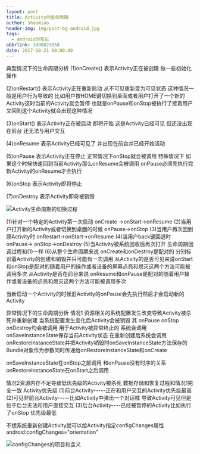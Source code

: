 ```yaml
---
layout: post
title: Activity的生命周期
author: shaomiao
header-img: img/post-bg-android.jpg
tags:
  - android的笔记
abbrlink: 3498823058
date: 2017-10-21 00:00:00
---
```

典型情况下的生命周期分析
(1)onCreate() 表示Activity正在被创建 做一些初始化操作

(2)onRestart() 表示Activity正在重新启动 从不可见重新变为可见状态 这种情况一般是用户行为导致的 比如用户按HOME键切换到桌面或者用户打开了一个新的Activity这时当前的Activity就会暂停 也就是onPause和onStop被执行了接着用户又回到这个Activity就会出现这种情况

(3)onStart() 表示Activity正在被启动 即将开始 这是Activity已经可见 但还没出现在前台 还无法与用户交互

(4)onResume 表示Activity已经可见了 并出现在前台并已经开始活动 

(5)onPause 表示Activity正在停止 正常情况下onStop就会被调用 特殊情况下 如果这个时候快速回到当前Activity那么onResume会被调用 onPause必须先执行完新Activity的onResume才会执行

(6)onStop 表示Activity即将停止

(7)onDestroy 表示Activity即将被销毁 


![Activity生命周期的切换过程](http://upload-images.jianshu.io/upload_images/2590671-daf40fd2d6d51913.jpeg?imageMogr2/auto-orient/strip%7CimageView2/2/w/1240)

(1)针对一个特定的Activity第一次启动 onCreate ->onStart->onResume
(2)当用户打开新的Activity或者切换到桌面的时候 onPause->onStop
(3)当用户再次回到原Activity时 onRestart->onStart->onResume
(4)当用户back键回退时 onPause-> onStop->onDestroy
(5)当Activity被系统回收后再次打开 生命周期回调过程和(1)一样
(6)从整个生命周期来说 onCreate和onDestroy是配对的 分别标识着Activity的创建和销毁并只可能有一次调用
从Activity的是否可见来说onStart和onStop是配对的随着用户的操作或者设备的屏幕点亮和熄灭这两个方法可能被调用多次
从Activity是否在前台来说 onResume和onPause是配对的随着用户操作或者设备的点亮和熄灭这两个方法可能被调用多次

当新启动一个Activity的时候旧Activity的onPause会先执行然后才会启动新的Activity


异常情况下的生命周期分析
情况1 资源相关的系统配置发生改变导致Activity被杀死并重新创建
当系统配置发生变化后Activity会被销毁 其 onPause onStop onDestroy均会被调用
用于Activity被异常终止的 系统会调用onSaveInstanceState保存当前Activity状态
在重新创建后系统会调用onRestoreInstanceState并把Activity销毁时onSaveInstanceState方法保存的Bundle对象作为参数同时传递给onRestoreInstanceState和onCreate

onSaveInstanceState在onStop之前调用 和onPause没有时序的关系
onRestoreInstanceState在onStart之后调用

情况2资源内存不足导致低优先级的Activity被杀死
数据存储和恢复过程和情况1完全一致
Activity优先级
(1)前台Activity-----正在和用户交互的Activity优先级最高
(2)可见非前台Activity-----比如Activity中弹出一个对话框 导致Activity可见但是位于后台无法和用户直接交互
(3)后台Activity----已经被暂停的Activity比如执行了onStop 优先级最低

不想系统重新创建Activity就可以给Activity指定configChanges属性
android:configChanges="orientation"

![configChanges的项目和含义](http://upload-images.jianshu.io/upload_images/2590671-c92f1f38a4889bb9.jpeg?imageMogr2/auto-orient/strip%7CimageView2/2/w/1240)
